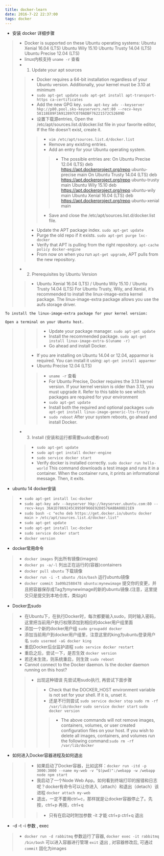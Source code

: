 ```yaml
---
title: docker-learn
date: 2016-7-22 22:37:00
tags: docker
---
```

- 安装 docker  详细步骤
>- Docker is supported on these Ubuntu operating systems:
    Ubuntu Xenial 16.04 (LTS)
    Ubuntu Wily 15.10
    Ubuntu Trusty 14.04 (LTS)
    Ubuntu Precise 12.04 (LTS)
>- linux内核支持 `uname -r` 查看
>- 1. Update your apt sources
>>- Docker requires a 64-bit installation regardless of your Ubuntu version. Additionally, your kernel must be 3.10 at minimum 
>>- `sudo apt-get update` `sudo apt-get install apt-transport-https ca-certificates` 
>>- Add the new GPG key. `sudo apt-key adv --keyserver hkp://p80.pool.sks-keyservers.net:80 --recv-keys 58118E89F3A912897C070ADBF76221572C52609D` 
>>- 设置下载源entries, Open the /etc/apt/sources.list.d/docker.list file in your favorite editor, If the file doesn’t exist, create it.
>>>- `vim /etc/apt/sources.list.d/docker.list` 
>>>- Remove any existing entries. 
>>>- Add an entry for your Ubuntu operating system.
>>>>- The possible entries are:
      On Ubuntu Precise 12.04 (LTS)
         deb https://apt.dockerproject.org/repo ubuntu-precise main
      On Ubuntu Trusty 14.04 (LTS)
         deb https://apt.dockerproject.org/repo ubuntu-trusty main
      Ubuntu Wily 15.10
         deb https://apt.dockerproject.org/repo ubuntu-wily main
      Ubuntu Xenial 16.04 (LTS)
         deb https://apt.dockerproject.org/repo ubuntu-xenial main
>>>- Save and close the /etc/apt/sources.list.d/docker.list file.
>>- Update the APT package index. `sudo apt-get update` 
>>- Purge the old repo if it exists. `sudo apt-get purge lxc-docker` 
>>- Verify that APT is pulling from the right repository. `apt-cache policy docker-engine` 
>>- From now on when you run `apt-get upgrade`, APT pulls from the new repository.
>- 2. Prerequisites by Ubuntu Version
>>- Ubuntu Xenial 16.04 (LTS) / Ubuntu Wily 15.10 / Ubuntu Trusty 14.04 (LTS)
    For Ubuntu Trusty, Wily, and Xenial, it’s recommended to install the linux-image-extra kernel package. The linux-image-extra package allows you use the aufs storage driver.

    To install the linux-image-extra package for your kernel version:

    Open a terminal on your Ubuntu host.
    
>>>- Update your package manager. `sudo apt-get update` 
>>>- Install the recommended package. `sudo apt-get install linux-image-extra-$(uname -r)` 
>>>- Go ahead and install Docker.
>>- If you are installing on Ubuntu 14.04 or 12.04, apparmor is required. You can install it using: `apt-get install apparmor` 
>>- Ubuntu Precise 12.04 (LTS)
>>>- `uname -r` 查看 
>>>- For Ubuntu Precise, Docker requires the 3.13 kernel version. If your kernel version is older than 3.13, you must upgrade it. Refer to this table to see which packages are required for your environment
>>>- `sudo apt-get update` 
>>>- Install both the required and optional packages `sudo apt-get install linux-image-generic-lts-trusty` 
>>>- `sudo reboot` After your system reboots, go ahead and install Docker. 
>- 3. Install (安装和运行都需要sudo或者root)
>>- `sudo apt-get update` 
>>- `sudo apt-get install docker-engine` 
>>- `sudo service docker start` 
>>- Verify docker is installed correctly. `sudo docker run hello-world` This command downloads a test image and runs it in a container. When the container runs, it prints an informational message. Then, it exits. 
- ubuntu 14 docker安装
>- `sudo apt-get install lxc-docker` 
>- `sudo apt-key adv --keyserver hkp://keyserver.ubuntu.com:80 --recv-keys 36A1D7869245C8950F966E92D8576A8BA88D21E9` 
>- `sudo bash -c "echo deb https://get.docker.io/ubuntu docker main > /etc/apt/sources.list.d/docker.list" ` 
>- `sudo apt-get update` 
>- `sudo apt-get install lxc-docker` 
>- `sudo service docker start` 
>- `docker version`  
- docker常用命令
>- `docker images` 列出所有镜像(images) 
>- `docker ps -a/-l`    列出正在运行的(容器)containers 
>- `docker pull ubuntu` 下载镜像 
>- `docker run -i -t ubuntu /bin/bash`  运行ubuntu镜像 
>- `docker commit 3a09b2588478 ubuntu:mynewimage`  提交你的变更，并且把容器保存成Tag为mynewimage的新的ubuntu镜像.(注意，这里提交只是提交到本地仓库，类似git) 
- Docker去sudo
>- 在Ubuntu下，在执行Docker时，每次都要输入sudo，同时输入密码，这里把当前用户执行权限添加到相应的docker用户组里面 
>- 添加一个新的docker用户组 `sudo groupadd docker` 
>- 添加当前用户到docker用户组里，注意这里的king为ubuntu登录用户名 `sudo usermod -aG docker king` 
>- 重启Docker后台监护进程 `sudo service docker restart` 
>- 重启之后，尝试一下，是否生效 `docker version` 
>- 若还未生效，则系统重启，则生效 `sudo reboot` 
>- Cannot connect to the Docker daemon. Is the docker daemon running on this host? 
>>- 出现这种错误 先尝试用sudo执行, 再尝试下面步骤 
>>>- Check that the DOCKER_HOST environment variable is not set for your shell. If it is, unset it.
>>>- 还是不行则尝试 `sudo service docker stop` `sudo rm -rf /var/lib/docker` `sudo service docker start`  `sudo docker version` 
>>>>- The above commands will not remove images, containers, volumes, or user created configuration files on your host. If you wish to delete all images, containers, and volumes run the following command:`sudo rm -rf /var/lib/docker` 
- 如何进入Docker容器进程及如何退出
>>- 如果启动了Docker容器，比如这样：`docker run -itd -p 3000:3000 --name my-web -v "$(pwd)":/webapp -w /webapp node npm start` 
>>- 我启动了一个Node Web App。如何看到终端打印的报错和日志呢？docker有命令可以让你进入（attach）和退出（detach）该进程  `docker attach my-web ` 
>>- 退出，一定不要用ctrl+c，那样就是让docker容器停止了。先按，ctrl+p 再按，ctrl+q
>>>- 只有在启动时附加参数 -it 才能 ctrl+p ctrl+q 退出  
- -d -t -i 参数 , exec 
>- `docker run -d rabbitmq`  参数运行了容器, `docker exec -it rabbitmq /bin/bash` 可以进入容器进行管理 `exit` 退出 , 对容器修改后, 可通过 `commit` 固化为images  



